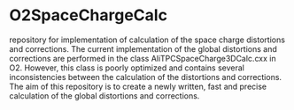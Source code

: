 # O2SpaceChargeCalc
repository for implementation of calculation of the space charge distortions and corrections. 
The current implementation of the global distortions and corrections are performed in the class AliTPCSpaceCharge3DCalc.cxx in O2. However, this class is poorly optimized and contains several inconsistencies between the calculation of the distortions and corrections. The aim of this repository is to create a newly written, fast and precise calculation of the global distortions and corrections.
